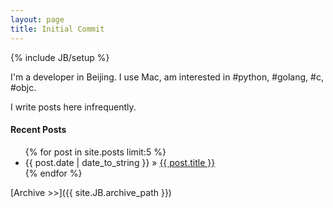 ```yaml
---
layout: page
title: Initial Commit
---
```

{% include JB/setup %}

I'm a developer in Beijing. I use Mac, am interested in #python, #golang, #c, #objc.

I write posts here infrequently.

#### Recent Posts

<ul class="posts">
  {% for post in site.posts limit:5 %}
    <li><span>{{ post.date | date_to_string }}</span> &raquo; <a href="{{ BASE_PATH }}{{ post.url }}">{{ post.title }}</a></li>
  {% endfor %}
</ul>

[Archive >>]({{ site.JB.archive_path }})
